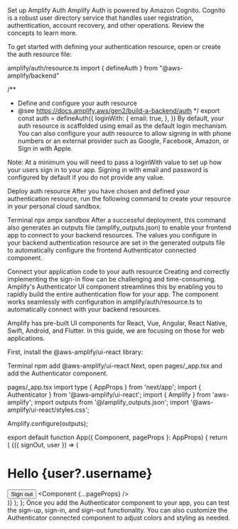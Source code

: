 Set up Amplify Auth
Amplify Auth is powered by Amazon Cognito. Cognito is a robust user directory service that handles user registration, authentication, account recovery, and other operations. Review the concepts to learn more.

To get started with defining your authentication resource, open or create the auth resource file:

amplify/auth/resource.ts
import { defineAuth } from "@aws-amplify/backend"

/**
 * Define and configure your auth resource
 * @see https://docs.amplify.aws/gen2/build-a-backend/auth
 */
export const auth = defineAuth({
  loginWith: {
    email: true,
  },
})
By default, your auth resource is scaffolded using email as the default login mechanism. You can also configure your auth resource to allow signing in with phone numbers or an external provider such as Google, Facebook, Amazon, or Sign in with Apple.

Note: At a minimum you will need to pass a loginWith value to set up how your users sign in to your app. Signing in with email and password is configured by default if you do not provide any value.

Deploy auth resource
After you have chosen and defined your authentication resource, run the following command to create your resource in your personal cloud sandbox.

Terminal
npx ampx sandbox
After a successful deployment, this command also generates an outputs file (amplify_outputs.json) to enable your frontend app to connect to your backend resources. The values you configure in your backend authentication resource are set in the generated outputs file to automatically configure the frontend Authenticator connected component.

Connect your application code to your auth resource
Creating and correctly implementing the sign-in flow can be challenging and time-consuming. Amplify's Authenticator UI component streamlines this by enabling you to rapidly build the entire authentication flow for your app. The component works seamlessly with configuration in amplify/auth/resource.ts to automatically connect with your backend resources.

Amplify has pre-built UI components for React, Vue, Angular, React Native, Swift, Android, and Flutter. In this guide, we are focusing on those for web applications.

First, install the @aws-amplify/ui-react library:

Terminal
npm add @aws-amplify/ui-react
Next, open pages/_app.tsx and add the Authenticator component.

pages/_app.tsx
import type { AppProps } from 'next/app';
import { Authenticator } from '@aws-amplify/ui-react';
import { Amplify } from 'aws-amplify';
import outputs from '@/amplify_outputs.json';
import '@aws-amplify/ui-react/styles.css';

Amplify.configure(outputs);

export default function App({ Component, pageProps }: AppProps) {
  return (
    <Authenticator>
      {({ signOut, user }) => (
        <main>
          <h1>Hello {user?.username}</h1>
          <button onClick={signOut}>Sign out</button>
          <Component {...pageProps} />
        </main>
      )}
    </Authenticator>
  );
};
Once you add the Authenticator component to your app, you can test the sign-up, sign-in, and sign-out functionality. You can also customize the Authenticator connected component to adjust colors and styling as needed.